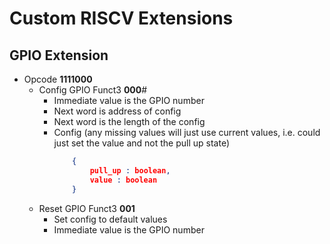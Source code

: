 # Custom RISCV Extensions

## GPIO Extension

- Opcode **1111000**
    - Config GPIO Funct3 **000**#
        - Immediate value is the GPIO number
        - Next word is address of config
        - Next word is the length of the config
        - Config (any missing values will just use current values, i.e. could just set the value and not the pull up state)
            ```json
                {
                    pull_up : boolean,
                    value : boolean
                }
            ```
    - Reset GPIO Funct3 **001**
        - Set config to default values
        - Immediate value is the GPIO number
